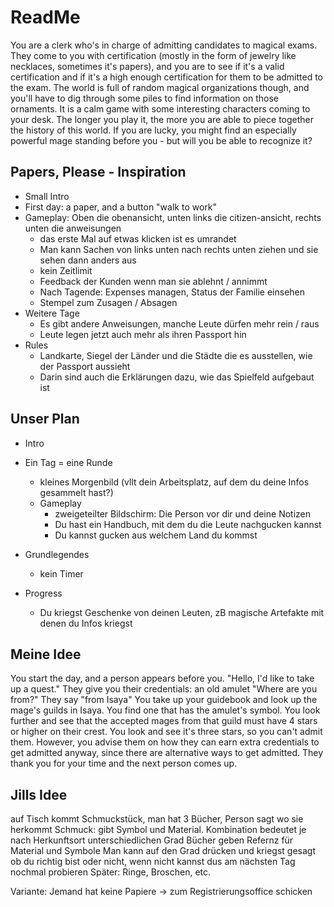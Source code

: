 # ReadMe

You are a clerk who's in charge of admitting candidates to magical exams. They come to you with certification (mostly in the form of jewelry like necklaces, sometimes it's papers), and you are to see if it's a valid certification and if it's a high enough certification for them to be admitted to the exam. The world is full of random magical organizations though, and you'll have to dig through some piles to find information on those ornaments. It is a calm game with some interesting characters coming to your desk. The longer you play it, the more you are able to piece together the history of this world. If you are lucky, you might find an especially powerful mage standing before you - but will you be able to recognize it?

## Papers, Please - Inspiration

- Small Intro
- First day: a paper, and a button "walk to work"
- Gameplay: Oben die obenansicht, unten links die citizen-ansicht, rechts unten die anweisungen
  - das erste Mal auf etwas klicken ist es umrandet
  - Man kann Sachen von links unten nach rechts unten ziehen und sie sehen dann anders aus
  - kein Zeitlimit
  - Feedback der Kunden wenn man sie ablehnt / annimmt
  - Nach Tagende: Expenses managen, Status der Familie einsehen
  - Stempel zum Zusagen / Absagen
- Weitere Tage
  - Es gibt andere Anweisungen, manche Leute dürfen mehr rein / raus
  - Leute legen jetzt auch mehr als ihren Passport hin
- Rules
  - Landkarte, Siegel der Länder und die Städte die es ausstellen, wie der Passport aussieht
  - Darin sind auch die Erklärungen dazu, wie das Spielfeld aufgebaut ist
 
## Unser Plan

- Intro
- Ein Tag = eine Runde
  - kleines Morgenbild (vllt dein Arbeitsplatz, auf dem du deine Infos gesammelt hast?)
  - Gameplay
    - zweigeteilter Bildschirm: Die Person vor dir und deine Notizen
    - Du hast ein Handbuch, mit dem du die Leute nachgucken kannst
    - Du kannst gucken aus welchem Land du kommst

- Grundlegendes
  - kein Timer

- Progress
  - Du kriegst Geschenke von deinen Leuten, zB magische Artefakte mit denen du Infos kriegst

## Meine Idee
You start the day, and a person appears before you.
"Hello, I'd like to take up a quest."
They give you their credentials: an old amulet
"Where are you from?"
They say "from Isaya"
You take up your guidebook and look up the mage's guilds in Isaya. You find one that has the amulet's symbol.
You look further and see that the accepted mages from that guild must have 4 stars or higher on their crest. You look and see it's three stars, so you can't admit them.
However, you advise them on how they can earn extra credentials to get admitted anyway, since there are alternative ways to get admitted.
They thank you for your time and the next person comes up.


## Jills Idee
auf Tisch kommt Schmuckstück, man hat 3 Bücher, Person sagt wo sie herkommt
Schmuck: gibt Symbol und Material. Kombination bedeutet je nach Herkunftsort unterschiedlichen Grad
Bücher geben Refernz für Material und Symbole
Man kann auf den Grad drücken und kriegst gesagt ob du richtig bist oder nicht, wenn nicht kannst dus am nächsten Tag nochmal probieren
Später: Ringe, Broschen, etc.


Variante:
Jemand hat keine Papiere -> zum Registrierungsoffice schicken
